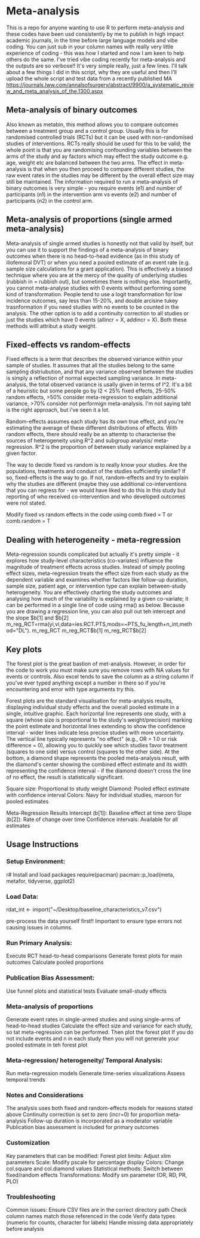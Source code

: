 # Meta-analysis
This is a repo for anyone wanting to use R to perform meta-analysis and these codes have been usd consistently by me to publish in high impact academic journals, in the time before large language models and vibe coding. You can just sub in your column names with really very little experience of coding - this was how I started and now I am keen to help others do the same. I've tried vibe coding recently for meta-analysis and the outputs are so verbose!! It's very simple really, just a few lines. I'll talk about a few things I did in this script, why they are useful and then I'll upload the whole script and test data from a recently published MA https://journals.lww.com/annalsofsurgery/abstract/9900/a_systematic_review_and_meta_analysis_of_the.1300.aspx  

## Meta-analysis of binary outcomes
Also known as metabin, this method allows you to compare outcomes between a treatment group and a control group. Usually this is for randomised controlled trials (RCTs) but it can be used with non-randomised studies of interventions. RCTs really should be used for this to be valid; the whole point is that you are randomising confounding variables between the arms of the study and ay factors which may effect the study outcome e.g. age, weight etc are balanced between the two arms. The effect in meta-analysis is that when you then proceed to compare different studies, the raw event rates in the studies may be different by the overall effect size may still be maintained. The information required to run a meta-analysis of binary outcomes is very simple - you require events (e1) and number of participants (n1) in the intervention arm vs events (e2) and number of participants (n2) in the control arm. 

## Meta-analysis of proportions (single armed meta-analysis) 
Meta-analysis of single armed studies is honestly not that valid by itself, but you can use it to support the findings of a meta-analysis of binary outcomes when there is no head-to-head evidence (as in this study of iliofemoral DVT) or when you need a pooled estimate of an event rate (e.g. sample size calculations for a grant application). This is effectively a biased technique where you are at the mercy of the quality of underlying studies (rubbish in = rubbish out), but sometimes there is nothing else. Importantly, you cannot meta-analyse studies with 0 events without performing some kind of transformation. People tend to use a logit transformation for low incidence outcomes, say less than 15-20%, and double arcisine tukey trasnformation if you need studies with no events to be counted in the analysis. The other option is to add a continuity correction to all studies or just the studies which have 0 events (allincr = X, addincr = X). Both these methods willl attribut a study weight. 

## Fixed-effects vs random-effects
Fixed effects is a term that describes the observed variance within your sample of studies. It assumes that all the studies belong to the same sampling distriubution, and that any variance observed between the studies is simply a reflection of normal expected sampling variance. In meta-analysis, the total observed variance is usally given in terms of I^2. It's a bit of a heuristic but some people go by I2 < 25% fixed effects, 25-50% random effects, >50% consider meta-regression to explain additional variance, >70% consider not performign meta-analysis. I'm not saying taht is the right approach, but i've seen it a lot.

Random-effects assumes each study has its own true effect, and you're estimating the average of these different distributions of effects. With random effects, there should really be an attemtp to characterise the sources of heterogeneity using R^2 and subgroup analysis/ meta-regression. R^2 is the proportion of between study variance explained by a given factor.

The way to decide fixed vs random is to really know your studies. Are the populations, treatments and conduct of the studies sufficiently similar? If so, fixed-effects is the way to go. If not, random-effects and try to explain why the studies are different (maybe they use additional co-interventions that you can regress for - we would have liked to do this in this study but reporting of who received co-intervention and who developed outcomes were not stated.  

Modify fixed vs random effects in the code using comb.fixed = T or comb.random = T

## Dealing with heterogeneity - meta-regression 
Meta-regression sounds complicated but actually it's pretty simple - it explores how study-level characteristics (co-variates) influence the magnitude of treatment effects across studies. Instead of simply pooling effect sizes, meta-regression treats the effect size from each study as the dependent variable and examines whether factors like follow-up duration, sample size, patient age, or intervention type can explain between-study heterogeneity. You are effectively charting the study outcomes and analysing how much of the variability is explained by a given co-variate; it can be performed in a single line of code using rma() as below. Because you are drawing a regression line, you can also pull out teh intercept and the slope $b[1] and $b[2]
m_reg_RCT=rma(yi,vi,data=ies.RCT.PTS,mods=~PTS_fu_length+n_int,method="DL"). 
m_reg_RCT
m_reg_RCT$b[1]
m_reg_RCT$b[2]

## Key plots 
The forest plot is the great bastion of met-analysis. However, in order for the code to work you must make sure you remove rows with NA values for events or controls. Also excel tends to save the column as a string column if you've ever typed anything except a number in there so if you're encountering and error with type arguments try this. 

Forest plots are the standard visualisation for meta-analysis results, displaying individual study effects and the overall pooled estimate in a single, intuitive graphic. Each horizontal line represents one study, with a square (whose size is proportional to the study's weight/precision) marking the point estimate and horizontal lines extending to show the confidence interval - wider lines indicate less precise studies with more uncertainty. The vertical line typically represents "no effect" (e.g., OR = 1.0 or risk difference = 0), allowing you to quickly see which studies favor treatment (squares to one side) versus control (squares to the other side). At the bottom, a diamond shape represents the pooled meta-analysis result, with the diamond's center showing the combined effect estimate and its width representing the confidence interval - if the diamond doesn't cross the line of no effect, the result is statistically significant. 

Square size: Proportional to study weight
Diamond: Pooled effect estimate with confidence interval
Colors: Navy for individual studies, maroon for pooled estimates

Meta-Regression Results
Intercept (b[1]): Baseline effect at time zero
Slope (b[2]): Rate of change over time
Confidence intervals: Available for all estimates

## Usage Instructions

### Setup Environment:
r# Install and load packages
require(pacman)
pacman::p_load(meta, metafor, tidyverse, ggplot2)

### Load Data:
rdat_int <- import("~/Desktop/baseline_characteristics_v7.csv")

pre-process the data yourself first!! Important to ensure type errors not causing issues in columns. 

### Run Primary Analysis:
Execute RCT head-to-head comparisons
Generate forest plots for main outcomes
Calculate pooled proportions

### Publication Bias Assessment:
Use funnel plots and statistical tests
Evaluate small-study effects

### Meta-analysis of proportions 
Generate event rates in single-armed studies and using single-arms of head-to-head studies
Calculate the effect size and variance for each study, so tat meta-regression can be performed. Then plot the forest plot
If you do not include events and n in each study then you will not generate your pooled estimate in teh forest plot 

### Meta-regression/ heterogeneity/ Temporal Analysis:
Run meta-regression models
Generate time-series visualizations
Assess temporal trends

### Notes and Considerations
The analysis uses both fixed and random-effects models for reasons stated above
Continuity correction is set to zero (incr=0) for proportion meta-analysis
Follow-up duration is incorporated as a moderator variable
Publication bias assessment is included for primary outcomes

### Customization
Key parameters that can be modified:
Forest plot limits: Adjust xlim parameters
Scale: Modify pscale for percentage display
Colors: Change col.square and col.diamond values
Statistical methods: Switch between fixed/random effects
Transformations: Modify sm parameter (OR, RD, PR, PLO)

### Troubleshooting
Common issues:
Ensure CSV files are in the correct directory path
Check column names match those referenced in the code
Verify data types (numeric for counts, character for labels)
Handle missing data appropriately before analysis

